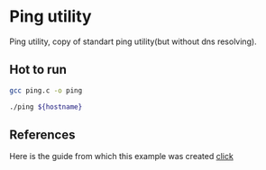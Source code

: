 # Ping utility

Ping utility, copy of standart ping utility(but without dns resolving).

## Hot to run
```bash
gcc ping.c -o ping
```

```bash
./ping ${hostname}
```


## References
Here is the guide from which this example was created [click](https://www.youtube.com/watch?v=qlBqkTEdN-E&t)
